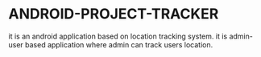 # ANDROID-PROJECT-TRACKER
it is an android application based on location tracking system. it is admin-user based application where admin can track users location.

